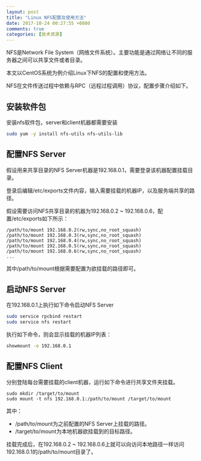 ```yaml
---
layout: post
title: "Linux NFS配置及使用方法"
date: 2017-10-24 00:27:55 +0800
comments: true
categories: [技术资源] 
---
```


NFS是Network  File System（网络文件系统）。主要功能是通过网络让不同的服务器之间可以共享文件或者目录。

本文以CentOS系统为例介绍Linux下NFS的配置和使用方法。

NFS在文件传送过程中依赖与RPC（远程过程调用）协议，配置步骤介绍如下。

<!-- more -->

## 安装软件包

安装nfs软件包，server和client机器都需要安装

```bash
sudo yum -y install nfs-utils nfs-utils-lib
```

## 配置NFS Server

假设用来共享目录的NFS Server机器是192.168.0.1，需要登录该机器配置挂载目录。

登录后编辑/etc/exports文件内容，输入需要挂载的机器IP，以及服务端共享的路径。

假设需要访问NFS共享目录的机器为192.168.0.2 ~ 192.168.0.6，配置/etc/exports如下所示：

```
/path/to/mount 192.168.0.2(rw,sync,no_root_squash)
/path/to/mount 192.168.0.3(rw,sync,no_root_squash)
/path/to/mount 192.168.0.4(rw,sync,no_root_squash)
/path/to/mount 192.168.0.5(rw,sync,no_root_squash)
/path/to/mount 192.168.0.6(rw,sync,no_root_squash)
...
```

其中/path/to/mount根据需要配置为欲挂载的路径即可。
      
## 启动NFS Server

在192.168.0.1上执行如下命令启动NFS Server

```bash
sudo service rpcbind restart
sudo service nfs restart
```

执行如下命令，则会显示挂载的机器IP列表：

```bash
showmount -e 192.168.0.1
```

## 配置NFS Client

分别登陆每台需要挂载的client机器，运行如下命令进行共享文件夹挂载。

```
sudo mkdir /target/to/mount
sudo mount -t nfs 192.168.0.1:/path/to/mount /target/to/mount
```

其中：

- /path/to/mount为之前配置的NFS Server上挂载的路径。
- /target/to/mount为本地机器欲挂载到的目标路径。

挂载完成后，在192.168.0.2 ~ 192.168.0.6上就可以向访问本地路径一样访问192.168.0.1的/path/to/mount目录了。
